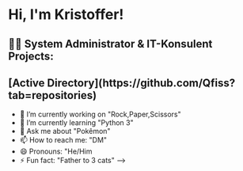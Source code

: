 <h1>Hi, I'm Kristoffer!
  
<h2>👨‍💻 System Administrator & IT-Konsulent Projects:</h2>

<h2>  [Active Directory](https://github.com/Qfiss?tab=repositories)</h2>


- 🔭 I’m currently working on "Rock,Paper,Scissors"
- 🌱 I’m currently learning "Python 3"
- 💬 Ask me about "Pokêmon"
- 📫 How to reach me: "DM"
- 😄 Pronouns: "He/Him
- ⚡ Fun fact: "Father to 3 cats"
-->
